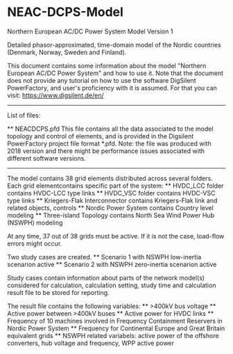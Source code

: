 # NEAC-DCPS-Model

Northern European AC/DC Power System Model
Version 1

Detailed phasor-approximated, time-domain model of the Nordic countries (Denmark, Norway, Sweden and Finland).

This document contains some information about the model "Northern European AC/DC Power System" and how to use it.
Note that the document does not provide any tutorial on how to use the software DigSilent PowerFactory, and 
user's proficiency with it is assumed. For that you can visit: https://www.digsilent.de/en/


------------------------------------------------------------------------------------------------------------------

List of files:

** NEACDCPS.pfd
This file contains all the data associated to the model topology and control of elements, and is provided in the
Digsilent PowerFactory project file format *.pfd. Note: the file was produced with 2018 version and there might be
performance issues associated with different software versions.

------------------------------------------------------------------------------------------------------------------

The model contains 38 grid elements distributed across several folders. Each grid elementcontains specific part of 
the system:
** HVDC_LCC folder contains HVDC-LCC type links
** HVDC_VSC folder contains HVDC-VSC type links
** Kriegers-Flak Interconnector contains Kriegers-Flak link and related objects, controls
** Nordic Power System contains Country level modeling
** Three-island Topology contains North Sea Wind Power Hub (NSWPH) modeling

At any time, 37 out of 38 grids must be active. If it is not the case, load-flow errors might occur.

Two study cases are created. 
** Scenario 1 with NSWPH low-inertia scenarion active
** Scenario 2 with NSWPH zero-inertia scenarion active

Study cases contain information about parts of the network model(s) considered for calculation, calculation setting,
study time and calculation result file to be stored for reporting.

The result file contains the following variables:
** >400kV bus voltage
** Active power between >400kV buses
** Active power for HVDC links
** Frequency of 10 machines involved in Frequency Containment Reservers in Nordic Power System
** Frequency for Continental Europe and Great Britain equivalent grids
** NSWPH related variabels: active power of the offshore converters, hub voltage and frequency, WPP active power
